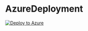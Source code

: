 # AzureDeployment
[![Deploy to Azure](https://aka.ms/deploytoazurebutton)](https://portal.azure.com/#create/Microsoft.Template/uri/https%3A%2F%2Fraw.githubusercontent.com%2Fotterm83%2FAzureDeployment%2Fmain%2Fdcdeploy.json)
